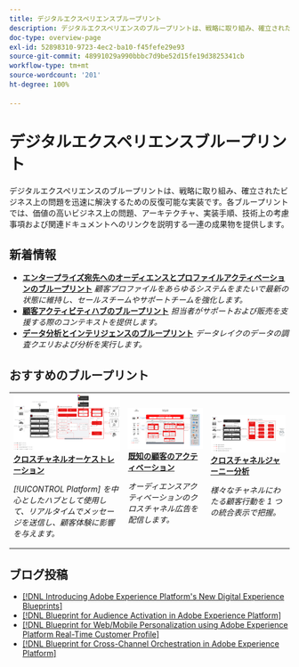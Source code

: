```yaml
---
title: デジタルエクスペリエンスブループリント
description: デジタルエクスペリエンスのブループリントは、戦略に取り組み、確立されたビジネス上の問題を解決するための反復可能な実装です。価値実現までの時間を短縮し、成功への近道となります。
doc-type: overview-page
exl-id: 52898310-9723-4ec2-ba10-f45fefe29e93
source-git-commit: 48991029a990bbbc7d9be52d15fe19d3825341cb
workflow-type: tm+mt
source-wordcount: '201'
ht-degree: 100%

---
```


# デジタルエクスペリエンスブループリント

デジタルエクスペリエンスのブループリントは、戦略に取り組み、確立されたビジネス上の問題を迅速に解決するための反復可能な実装です。各ブループリントでは、価値の高いビジネス上の問題、アーキテクチャ、実装手順、技術上の考慮事項および関連ドキュメントへのリンクを説明する一連の成果物を提供します。

<div id="recs-overview-body-1"></div>
<div id="recs-overview-body-2"></div>
<div id="recs-overview-body-3"></div>
<div id="recs-overview-body-4"></div>
<div id="recs-overview-body-5"></div>
<div id="recs-overview-body-6"></div>

## 新着情報

* **[エンタープライズ宛先へのオーディエンスとプロファイルアクティベーションのブループリント](/help/blueprints/audience-activation/enterprise-destinations.md)**
  *顧客プロファイルをあらゆるシステムをまたいで最新の状態に維持し、セールスチームやサポートチームを強化します。*
* **[顧客アクティビティハブのブループリント](/help/blueprints/audience-activation/customer-activity.md)**
  *担当者がサポートおよび販売を支援する際のコンテキストを提供します。*
* **[データ分析とインテリジェンスのブループリント](/help/blueprints/data-insights/analysis.md)**
  *データレイクのデータの調査クエリおよび分析を実行します。*

## おすすめのブループリント

<table style="table-layout:fixed">
<tr>
  <td>
    <a href="https://experienceleague.adobe.com/docs/blueprints-learn/architecture/customer-journeys/journey-optimizer.html?lang=ja"><img alt="トリガーされるメッセージおよび Experience Platform ブループリントのサムネイル画像" src="customer-journeys/assets/ajo-architecture.svg" /></a>
    <div><a href="https://experienceleague.adobe.com/docs/blueprints-learn/architecture/customer-journeys/journey-optimizer.html?lang=ja"><strong>クロスチャネルオーケストレーション</strong></a></div>
    <p><em>[!UICONTROL Platform] を中心としたハブとして使用して、リアルタイムでメッセージを送信し、顧客体験に影響を与えます。</em></p>
  </td>
  <td>
    <a href="/help/blueprints/audience-activation/known.md"><img alt="既知の顧客アクティベーションブループリントのサムネール画像" src="audience-activation/assets/known_activation.svg" /></a>
    <div><a href="/help/blueprints/audience-activation/known.md"><strong>既知の顧客のアクティベーション</strong></a></div>
    <p><em>オーディエンスアクティベーションのクロスチャネル広告を配信します。</em></p>
  </td>
  <td>
    <a href="https://experienceleague.adobe.com/docs/analytics-platform/using/cja-usecases/cross-channel.html?lang=ja"><img alt="デジタル行動データ統合ブループリントのサムネイル画像" src="customer-journey-analytics/assets/CJA.svg" /></a>
    <div><a href="https://experienceleague.adobe.com/docs/analytics-platform/using/cja-usecases/cross-channel.html?lang=ja"><strong>クロスチャネルジャーニー分析</strong></a></div>
    <p><em>様々なチャネルにわたる顧客行動を 1 つの統合表示で把握。</em></p>
  </td>
</tr>
</table>

## ブログ投稿

* [[!DNL Introducing Adobe Experience Platform's New Digital Experience Blueprints]](https://medium.com/adobetech/introducing-adobe-experience-platforms-new-digital-experience-blueprints-93a6b5f5da7c)
* [[!DNL Blueprint for Audience Activation in Adobe Experience Platform]](https://medium.com/adobetech/a-blueprint-for-audience-activation-in-adobe-experience-platform-b2b30fae90fd)
* [[!DNL Blueprint for Web/Mobile Personalization using Adobe Experience Platform Real-Time Customer Profile]](https://medium.com/adobetech/blueprint-for-web-personalization-using-adobe-experience-platform-real-time-customer-profile-fef2ce7a4b2f)
* [[!DNL Blueprint for Cross-Channel Orchestration in Adobe Experience Platform]](https://medium.com/adobetech/blueprint-for-multi-channel-orchestration-in-adobe-experience-platform-c68317e94184)

